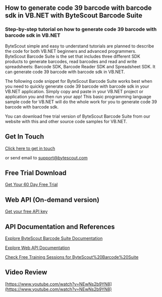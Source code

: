 ## How to generate code 39 barcode with barcode sdk in VB.NET with ByteScout Barcode Suite

### Step-by-step tutorial on how to generate code 39 barcode with barcode sdk in VB.NET

ByteScout simple and easy to understand tutorials are planned to describe the code for both VB.NET beginners and advanced programmers. ByteScout Barcode Suite is the set that includes three different SDK products to generate barcodes, read barcodes and read and write spreadsheets: Barcode SDK, Barcode Reader SDK and Spreadsheet SDK. It can generate code 39 barcode with barcode sdk in VB.NET.

The following code snippet for ByteScout Barcode Suite works best when you need to quickly generate code 39 barcode with barcode sdk in your VB.NET application.  Simply copy and paste in your VB.NET project or application you and then run your app! This basic programming language sample code for VB.NET will do the whole work for you to generate code 39 barcode with barcode sdk.

You can download free trial version of ByteScout Barcode Suite from our website with this and other source code samples for VB.NET.

## Get In Touch

[Click here to get in touch](https://bytescout.zendesk.com/hc/en-us/requests/new?subject=ByteScout%20Barcode%20Suite%20Question)

or send email to [support@bytescout.com](mailto:support@bytescout.com?subject=ByteScout%20Barcode%20Suite%20Question) 

## Free Trial Download

[Get Your 60 Day Free Trial](https://bytescout.com/download/web-installer?utm_source=github-readme)

## Web API (On-demand version)

[Get your free API key](https://pdf.co/documentation/api?utm_source=github-readme)

## API Documentation and References

[Explore ByteScout Barcode Suite Documentation](https://bytescout.com/documentation/index.html?utm_source=github-readme)

[Explore Web API Documentation](https://pdf.co/documentation/api?utm_source=github-readme)

[Check Free Training Sessions for ByteScout%20Barcode%20Suite](https://academy.bytescout.com/)

## Video Review

[https://www.youtube.com/watch?v=NEwNs2b9YN8](https://www.youtube.com/watch?v=NEwNs2b9YN8)